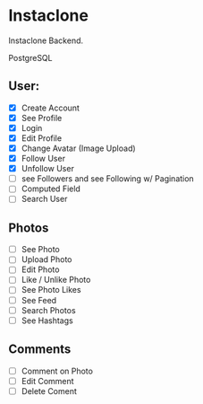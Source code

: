 # Instaclone

Instaclone Backend.

PostgreSQL

## User:

-[x]  Create Account
-[x]  See Profile
-[x]  Login
-[x]  Edit Profile
-[x]  Change Avatar (Image Upload)
-[x]  Follow User
-[x]  Unfollow User
-[ ]  see Followers and see Following w/ Pagination
-[ ]  Computed Field
-[ ]  Search User

## Photos

-[ ]  See Photo 
-[ ]  Upload Photo
-[ ]  Edit Photo
-[ ]  Like / Unlike Photo
-[ ]  See Photo Likes
-[ ]  See Feed
-[ ]  Search Photos
-[ ]  See Hashtags

## Comments

-[ ]  Comment on Photo
-[ ]  Edit Comment
-[ ]  Delete Coment